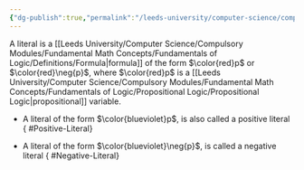 ```yaml
---
{"dg-publish":true,"permalink":"/leeds-university/computer-science/compulsory-modules/fundamental-math-concepts/fundamentals-of-logic/definitions/literal/","tags":["Definition"]}
---
```


A literal is a [[Leeds University/Computer Science/Compulsory Modules/Fundamental Math Concepts/Fundamentals of Logic/Definitions/Formula\|formula]] of the form $\color{red}p$ or $\color{red}\neg{p}$, where $\color{red}p$ is a [[Leeds University/Computer Science/Compulsory Modules/Fundamental Math Concepts/Fundamentals of Logic/Propositional Logic/Propositional Logic\|propositional]] variable.
- A literal of the form $\color{blueviolet}p$, is also called a positive literal
{ #Positive-Literal}

- A literal of the form $\color{blueviolet}\neg{p}$, is called a negative literal
{ #Negative-Literal}

